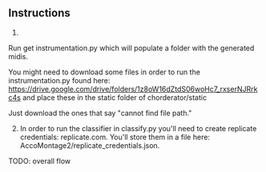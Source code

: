 ## Instructions ##

1) 
Run get instrumentation.py which will populate a folder with the generated midis. 

You might need to download some files in order to run the instrumentation.py found here: https://drive.google.com/drive/folders/1z8oW16dZtdS06woHc7_rxserNJRrkc4s and place these in the static folder of chorderator/static

Just download the ones that say "cannot find file path."


2) In order to run the classifier in classify.py you'll need to create replicate credentials: replicate.com. You'll store them in a file here: AccoMontage2/replicate_credentials.json.



TODO: overall flow 
